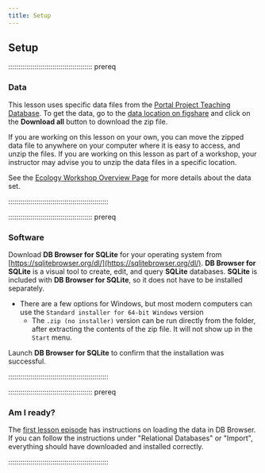 ```yaml
---
title: Setup
---
```


## Setup

::::::::::::::::::::::::::::::::::::::::::  prereq

### Data

This lesson uses specific data files from the [Portal Project Teaching Database](https://figshare.com/articles/Portal_Project_Teaching_Database/1314459). To
get the data, go to the [data location on figshare](https://figshare.com/articles/Portal_Project_Teaching_Database/1314459) and click on the **Download all** button to download the zip file.

If you are working on this lesson on your own, you can move the zipped data file to
anywhere on your computer where it is easy to access, and unzip the files. If you
are working on this lesson as part of a workshop, your instructor may advise you
to unzip the data files in a specific location.

See the
[Ecology Workshop Overview Page](https://datacarpentry.org/ecology-workshop/) for more details about the data set.

::::::::::::::::::::::::::::::::::::::::::::::::::

::::::::::::::::::::::::::::::::::::::::::  prereq

### Software

Download **DB Browser for SQLite** for your operating system
from [https://sqlitebrowser.org/dl/](https://sqlitebrowser.org/dl/).
**DB Browser for SQLite** is a visual tool to create, edit, and
query **SQLite** databases. **SQLite** is included with **DB Browser
for SQLite**, so it does not have to be installed separately.

- There are a few options for Windows, but most modern computers can use the `Standard installer for 64-bit Windows` version
  - The `.zip (no installer)` version can be run directly from the folder, after extracting the contents of the zip file. It will not show up in the `Start` menu.

Launch **DB Browser for SQLite** to confirm that the installation was successful.

::::::::::::::::::::::::::::::::::::::::::::::::::

::::::::::::::::::::::::::::::::::::::::::  prereq

### Am I ready?

The [first lesson episode](episodes/00-sql-introduction.md) has instructions
on loading the data in DB Browser. If you can follow the instructions under "Relational
Databases" or "Import", everything should have downloaded and installed correctly.

::::::::::::::::::::::::::::::::::::::::::::::::::


